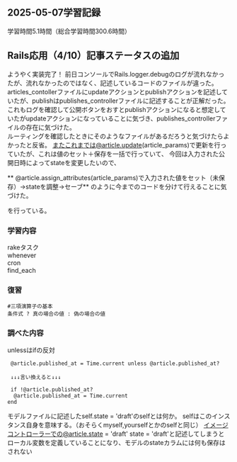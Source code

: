 ## 2025-05-07学習記録
学習時間5.1時間（総合学習時間300.6時間）

## Rails応用（4/10）記事ステータスの追加
ようやく実装完了！
前日コンソールでRails.logger.debugのログが流れなかったが、流れなかったのではなく、記述しているコードのファイルが違った。
articles_contollerファイルにupdateアクションとpublishアクションを記述していたが、publishはpublishes_controllerファイルに記述することが正解だった。
これもログを確認して公開ボタンをおすとpublishアクションになると想定していたがupdateアクションになっていることに気づき、publishes_controllerファイルの存在に気づけた。  
ルーティングを確認したときにそのようなファイルがあるだろうと気づけたらよかったと反省。
またこれまでは@article.update(article_params)で更新を行っていたが、これは値のセット＋保存を一括で行っていて、
今回は入力された公開日時によってstateを変更したいので、

** @article.assign_attributes(article_params)で入力された値をセット（未保存）→stateを調整→セーブ**
のように今までのコードを分けて行えることに気づけた。

を行っている。

### 学習内容
rakeタスク  
whenever  
cron  
find_each  


### 復習
```
#三項演算子の基本
条件式 ? 真の場合の値 : 偽の場合の値
```

### 調べた内容
unlessはifの反対

```
 @article.published_at = Time.current unless @article.published_at?
 
 ↓↓↓言い換えると↓↓↓
 
 if !@article.published_at?
  @article.published_at = Time.current
end
```


モデルファイルに記述したself.state = 'draft'のselfとは何か。
selfはこのインスタンス自身を意味する。（おそらくmyself,yourselfとかのselfと同じ）
イメージコントローラーでの@article.state = 'draft'
state = 'draft'と記述してしまうとローカル変数を定義していることになり、モデルのstateカラムには何も保存はされない